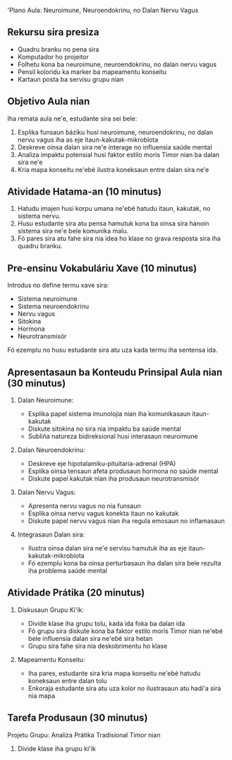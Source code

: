 'Plano Aula: Neuroimune, Neuroendokrinu, no Dalan Nervu Vagus

## Rekursu sira presiza

- Quadru branku no pena sira
- Komputador ho projeitor
- Folhetu kona ba neuroimune, neuroendokrinu, no dalan nervu vagus
- Pensil koloridu ka marker ba mapeamentu konseitu
- Kartaun posta ba servisu grupu nian

## Objetivo Aula nian

Iha remata aula ne'e, estudante sira sei bele:
1. Esplika funsaun báziku husi neuroimune, neuroendokrinu, no dalan nervu vagus iha as eje itaun-kakutak-mikrobiota
2. Deskreve oinsa dalan sira ne'e interage no influensia saúde mental
3. Analiza impaktu potensial husi faktor estilo moris Timor nian ba dalan sira ne'e
4. Kria mapa konseitu ne'ebé ilustra koneksaun entre dalan sira ne'e

## Atividade Hatama-an (10 minutus)

1. Hatudu imajen husi korpu umana ne'ebé hatudu itaun, kakutak, no sistema nervu.
2. Husu estudante sira atu pensa hamutuk kona ba oinsa sira hanoin sistema sira ne'e bele komunika malu.
3. Fó pares sira atu fahe sira nia idea ho klase no grava resposta sira iha quadru branku.

## Pre-ensinu Vokabuláriu Xave (10 minutus)

Introdus no define termu xave sira:
- Sistema neuroimune
- Sistema neuroendokrinu
- Nervu vagus
- Sitokina
- Hormona
- Neurotransmisór

Fó ezemplu no husu estudante sira atu uza kada termu iha sentensa ida.

## Apresentasaun ba Konteudu Prinsipal Aula nian (30 minutus)

1. Dalan Neuroimune:
   - Esplika papel sistema imunolojia nian iha komunikasaun itaun-kakutak
   - Diskute sitokina no sira nia impaktu ba saúde mental
   - Subliña natureza bidireksional husi interasaun neuroimune

2. Dalan Neuroendokrinu:
   - Deskreve eje hipotalamiku-pituitaria-adrenal (HPA)
   - Esplika oinsa tensaun afeta produsaun hormona no saúde mental
   - Diskute papel kakutak nian iha produsaun neurotransmisór

3. Dalan Nervu Vagus:
   - Apresenta nervu vagus no nia funsaun
   - Esplika oinsa nervu vagus konekta itaun no kakutak
   - Diskute papel nervu vagus nian iha regula emosaun no inflamasaun

4. Integrasaun Dalan sira:
   - Ilustra oinsa dalan sira ne'e servisu hamutuk iha as eje itaun-kakutak-mikrobiota
   - Fó ezemplu kona ba oinsa perturbasaun iha dalan sira bele rezulta iha problema saúde mental

## Atividade Prátika (20 minutus)

1. Diskusaun Grupu Ki'ik:
   - Divide klase iha grupu tolu, kada ida foka ba dalan ida
   - Fó grupu sira diskute kona ba faktor estilo moris Timor nian ne'ebé bele influensia dalan sira ne'ebé sira hetan
   - Grupu sira fahe sira nia deskobrimentu ho klase

2. Mapeamentu Konseitu:
   - Iha pares, estudante sira kria mapa konseitu ne'ebé hatudu koneksaun entre dalan tolu
   - Enkoraja estudante sira atu uza kolor no ilustrasaun atu hadi'a sira nia mapa

## Tarefa Produsaun (30 minutus)

Projetu Grupu: Analiza Prátika Tradisional Timor nian
1. Divide klase iha grupu ki'ik